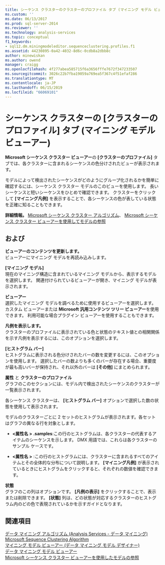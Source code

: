 ```yaml
---
title: シーケンス クラスターのクラスターのプロファイル タブ (マイニング モデル ビューアー |Microsoft Docs
ms.custom: ''
ms.date: 06/13/2017
ms.prod: sql-server-2014
ms.reviewer: ''
ms.technology: analysis-services
ms.topic: conceptual
f1_keywords:
- sql12.dm.miningmodeleditor.sequenceclustering.profiles.f1
ms.assetid: 44230895-0a42-4032-8d6c-0cdb8a2dbb8c
author: minewiskan
ms.author: owend
manager: craigg
ms.openlocfilehash: 4f277abea585715f6a3656fffe7672f347233507
ms.sourcegitcommit: 3026c22b7fba19059a769ea5f367c4f51efaf286
ms.translationtype: MT
ms.contentlocale: ja-JP
ms.lasthandoff: 06/15/2019
ms.locfileid: "66069101"
---
```

# <a name="sequence-clustering-cluster-profiles-tab-mining-model-viewer"></a>シーケンス クラスターの [クラスターのプロファイル] タブ (マイニング モデル ビューアー)
  **Microsoft シーケンス クラスター ビューアー**の **[クラスターのプロファイル]** タブでは、各クラスターに含まれるシーケンスの色分けされたビューが表示されます。  
  
 モデルによって検出されたシーケンスがどのようにグループ化されるかを簡単に確認するには、シーケンス クラスター モデルのこのビューを使用します。 長いシーケンスと短いシーケンスをひとめで確認できます。 クラスターをクリックして **[マイニング凡例]** を表示することで、各シーケンスの色が表している状態を正確に知ることもできます。  
  
 **詳細情報。** [Microsoft シーケンス クラスター アルゴリズム](data-mining/microsoft-sequence-clustering-algorithm.md)、 [Microsoft シーケンス クラスター ビューアーを使用してモデルの参照](data-mining/browse-a-model-using-the-microsoft-sequence-cluster-viewer.md)  
  
## <a name="options"></a>および  
 **ビューアーのコンテンツを更新します。**  
 ビューアーにマイニング モデルを再読み込みします。  
  
 **[マイニング モデル]**  
 現在のマイニング構造に含まれているマイニング モデルから、表示するモデルを選択します。 関連付けられているビューアーが開き、マイニング モデルが表示されます。  
  
 **ビューアー**  
 選択したマイニング モデルを調べるために使用するビューアーを選択します。 カスタム ビューアーまたは **Microsoft 汎用コンテンツ ツリー ビューアー**を使用できます。 利用可能な場合プラグイン ビューアーを使用することもできます。  
  
 **凡例を表示します。**  
 クラスターのプロファイルに表示されている色と状態のテキスト値との相関関係を示す凡例を表示するには、このオプションを選択します。  
  
 **[ヒストグラム バー]**  
 ヒストグラムに表示される色分けされたバーの数を変更するには、このオプションを使用します。 選択したバーの数よりも多くのバーが存在する場合、重要度が最も高いバーが保持され、それ以外のバーは **[その他]** にまとめられます。  
  
 **属性** と **クラスターのプロファイル**  
 グラフのこのセクションには、モデル内で検出されたシーケンスのクラスターが一覧表示されます。  
  
 各シーケンス クラスターは、 **[ヒストグラム バー]** オプションで選択した数の状態を使用して表示されます。  
  
 モデルのクラスターごとに 2 セットのヒストグラムが表示されます。各セットはグラフの異なる行を対象とします。  
  
-   **\<属性名 > <attribute>.samples**:この行のヒストグラムは、各クラスターの代表するアイテムのシーケンスを示します。 DMX 用語では、これらは各クラスターのサンプル ケースです。  
  
-   **\<属性名 >** :この行のヒストグラムには、クラスターに含まれるすべてのアイテムとその全体的な分布について説明します。 **[マイニング凡例]** が表示されているときにヒストグラムをクリックすると、それぞれの数値を確認できます。  
  
 **状態**  
 グラフのこの列はオプションです。 **[凡例の表示]** をクリックすることで、表示または削除できます。 **[状態]** 列は、どの状態が対応するクラスターのヒストグラム内のどの色で表現されているかを示すガイドとなります。  
  
## <a name="see-also"></a>関連項目  
 [データ マイニング アルゴリズム &#40;Analysis Services - データ マイニング&#41;](data-mining/data-mining-algorithms-analysis-services-data-mining.md)   
 [Microsoft Sequence Clustering Algorithm](data-mining/microsoft-sequence-clustering-algorithm.md)   
 [マイニング モデル ビューアー (データ マイニング モデル デザイナー)](mining-model-viewers-data-mining-model-designer.md)   
 [データ マイニング モデル ビューアー](data-mining/data-mining-model-viewers.md)   
 [Microsoft シーケンス クラスター ビューアーを使用したモデルの参照](data-mining/browse-a-model-using-the-microsoft-sequence-cluster-viewer.md)  
  
  
